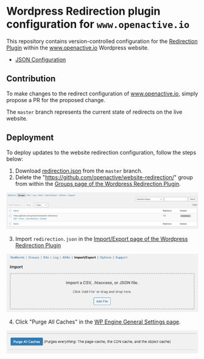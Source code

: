 # Wordpress Redirection plugin configuration for `www.openactive.io`
This repository contains version-controlled configuration for the [Redirection Plugin](https://redirection.me/) within the www.openactive.io Wordpress website.

- [JSON Configuration](/redirection.json)

## Contribution

To make changes to the redirect configuration of www.openactive.io, simply propose a PR for the proposed change.

The `master` branch represents the current state of redirects on the live website.

## Deployment

To deploy updates to the website redirection configuration, follow the steps below:

1. Download [redirection.json](/redirection.json) from the `master` branch.
2. Delete the "https://github.com/openactive/website-redirection/" group from within the [Groups page of the Wordpress Redirection Plugin](https://www.openactive.io/wp-admin/tools.php?page=redirection.php&sub=groups).

![Delete existing redirections](guide-images/delete-redirects.png)

3. Import `redirection.json` in the [Import/Export page of the Wordpress Redirection Plugin](https://www.openactive.io/wp-admin/tools.php?page=redirection.php&sub=io)

![Import redirections from GitHub](guide-images/import.png)

4. Click "Purge All Caches" in the [WP Engine General Settings page](https://www.openactive.io/wp-admin/admin.php?page=wpengine-common).

![Clear Cache](guide-images/clear-cache.png)
